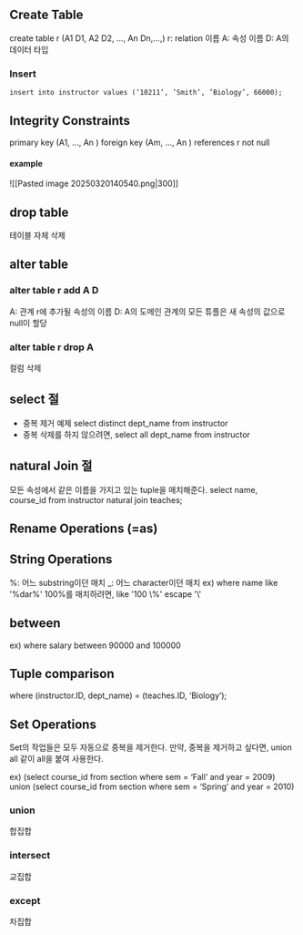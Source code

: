 ## Create Table
create table r (A1 D1, A2 D2, ..., An Dn,...,)
r: relation 이름
A: 속성 이름
D: A의 데이터 타입
### Insert
`insert into instructor values (‘10211’, ’Smith’, ’Biology’, 66000);`
## Integrity Constraints
primary key (A1, ..., An )
foreign key (Am, ..., An ) references r
not null
#### example
![[Pasted image 20250320140540.png|300]]
## drop table
테이블 자체 삭제
## alter table 
### alter table r add A D
A: 관계 r에 추가될 속성의 이름
D: A의 도메인 
관계의 모든 튜플은 새 속성의 값으로 null이 할당
### alter table r drop A
컬럼 삭제
## select 절
- 중복 제거 예제
select distinct dept_name
from instructor
- 중복 삭제를 하지 않으려면,
select all dept_name
from instructor
## natural Join 절
모든 속성에서 같은 이름을 가지고 있는 tuple을 매치해준다.
select name, course_id
from instructor natural join teaches;
## Rename Operations (=as)
## String Operations
%: 어느 substring이던 매치
\_: 어느 character이던 매치
ex) where name like '%dar%'
100%를 매치하려면, like '100 \\%' escape '\\'
## between
ex) where salary between 90000 and 100000
## Tuple comparison
where (instructor.ID, dept_name) = (teaches.ID, ‘Biology’);
## Set Operations
Set의 작업들은 모두 자동으로 중복을 제거한다.
만약, 중복을 제거하고 싶다면, union all 같이 all을 붙여 사용한다.

ex)
(select course_id from section where sem = ‘Fall’ and year = 2009)
union
(select course_id from section where sem = ‘Spring’ and year = 2010)
### union
합집합
### intersect
교집합
### except
차집합
